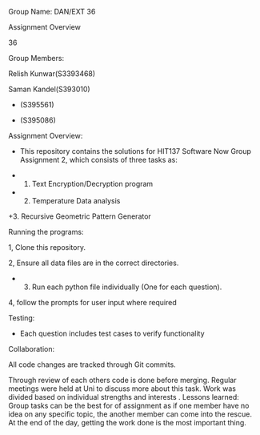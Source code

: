 Group Name: DAN/EXT 36

Assignment Overview

36

Group Members:

Relish Kunwar(S3393468)

 Saman Kandel(S393010)

+ (S395561)

+ (S395086)



Assignment Overview:

+ This repository contains the solutions for HIT137 Software Now Group Assignment 2, which consists of three tasks as:

+ 1. Text Encryption/Decryption program

+ 2. Temperature Data analysis

+3. Recursive Geometric Pattern Generator



Running the programs:

1, Clone this repository.

2, Ensure all data files are in the correct directories.

* 3. Run each python file individually (One for each question).

4, follow the prompts for user input where required 



Testing:

+ Each question includes test cases to verify functionality

Collaboration:

All code changes are tracked through Git commits.

  Through review of each others code is done before merging.
  Regular meetings were held at Uni to discuss more about this task.
  Work was divided based on individual strengths and interests .
  Lessons learned:
  Group tasks can be the best for of assignment as if one member have no idea on any specific topic, the another member can come into the rescue. 
  At the end of the day, getting the work done is the most important thing.
